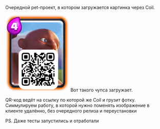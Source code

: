 Очередной pet-проект, в котором загружается картинка через Coil.

<img src="https://github.com/45161846/HSE_Homework_2/blob/master/HOOOOOOOOG.png?raw=true" width="200">  Вот такого чупса загружает.

QR-код ведёт на ссылку по которой же Coil и грузит фотку. Симмулируем работу, в которой нужно поменять изображение в клиенте удалённо, без очередного релиза и переустановки


PS. Даже тесты запустились и отработали
